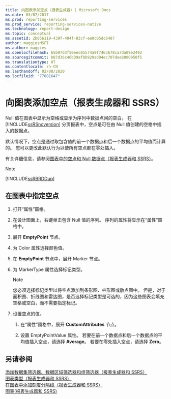 ```yaml
---
title: 向图表添加空点（报表生成器）| Microsoft Docs
ms.date: 03/07/2017
ms.prod: reporting-services
ms.prod_service: reporting-services-native
ms.technology: report-design
ms.topic: conceptual
ms.assetid: 2b056119-439f-494f-83cf-ee0c05dc6487
author: maggiesMSFT
ms.author: maggies
ms.openlocfilehash: 65b97d3f50eec05574a9f7463678ca7da09e2492
ms.sourcegitcommit: b87d36c46b39af8b929ad94ec707dee8800950f5
ms.translationtype: HT
ms.contentlocale: zh-CN
ms.lasthandoff: 02/08/2020
ms.locfileid: "77081647"
---
```

# <a name="add-empty-points-to-a-chart-report-builder-and-ssrs"></a>向图表添加空点（报表生成器和 SSRS）
Null 值在图表中显示为空格或显示为序列中数据点间的空白。 在 [!INCLUDE[ssRSnoversion](../../includes/ssrsnoversion-md.md)] 分页报表中，空点是可在由 Null 值创建的空格中插入的数据点。  
  
 默认情况下，空点是通过取包含值的前一个数据点和后一个数据点的平均值而计算的。 您可以更改此默认行为以使所有空点都在零处插入。  
  
 有关详细信息，请参阅[图表中的空点和 Null 数据点（报表生成器和 SSRS）](../../reporting-services/report-design/empty-and-null-data-points-in-charts-report-builder-and-ssrs.md)。  
  
> [!NOTE]  
>  [!INCLUDE[ssRBRDDup](../../includes/ssrbrddup-md.md)]  
  
## <a name="to-specify-empty-points-on-a-chart"></a>在图表中指定空点  
  
1.  打开“属性”窗格。  
  
2.  在设计图面上，右键单击包含 Null 值的序列。 序列的属性将显示在“属性”窗格中。  
  
3.  展开 **EmptyPoint** 节点。  
  
4.  为 Color 属性选择颜色值。  
  
5.  在 **EmptyPoint** 节点中，展开 Marker 节点。  
  
6.  为 MarkerType 属性选择标记类型。  
  
    > [!NOTE]  
    >  您必须选择标记类型以将空点添加到条形图、柱形图或散点图中。 但是，对于面积图、折线图和雷达图，是否选择标记类型是可选的，因为这些图表会填充空格或空白，而不需要指定标记。  
  
7.  设置空点的值。  
  
    1.  在“属性”窗格中，展开 **CustomAttributes** 节点。  
  
    2.  设置 EmptyPointValue 属性。 若要在前一个数据点和后一个数据点的平均值插入空点，请选择 **Average**。 若要在零处插入空点，请选择 **Zero**。  
  
## <a name="see-also"></a>另请参阅  
 [添加数据集筛选器、数据区域筛选器和组筛选器（报表生成器和 SSRS）](../../reporting-services/report-design/add-dataset-filters-data-region-filters-and-group-filters.md)   
 [图表类型（报表生成器和 SSRS）](../../reporting-services/report-design/chart-types-report-builder-and-ssrs.md)   
 [在图表中添加刻度分隔线（报表生成器和 SSRS）](../../reporting-services/report-design/add-scale-breaks-to-a-chart-report-builder-and-ssrs.md)   
 [图表&#40;报表生成器和 SSRS&#41;](../../reporting-services/report-design/charts-report-builder-and-ssrs.md)  
  
  
